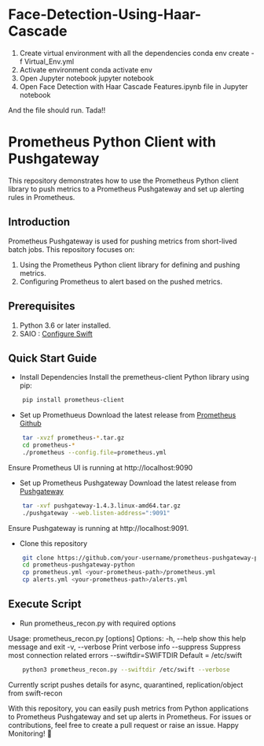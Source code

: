 # Face-Detection-Using-Haar-Cascade

1. Create virtual environment with all the dependencies
conda env create -f Virtual_Env.yml
2. Activate environment
conda activate env
3. Open Jupyter notebook
jupyter notebook
4. Open Face Detection with Haar Cascade Features.ipynb file in Jupyter notebook

And the file should run. Tada!!


# Prometheus Python Client with Pushgateway
This repository demonstrates how to use the Prometheus Python client library to push metrics to a Prometheus Pushgateway and set up alerting rules in Prometheus.

## Introduction
Prometheus Pushgateway is used for pushing metrics from short-lived batch jobs. This repository focuses on:
1. Using the Prometheus Python client library for defining and pushing metrics.
2. Configuring Prometheus to alert based on the pushed metrics.

## Prerequisites
1. Python 3.6 or later installed.
2. SAIO : [Configure Swift](https://docs.openstack.org/swift/latest/development_saio.html)


## Quick Start Guide
* Install Dependencies
	Install the premetheus-client Python library using pip:
````bash
	pip install prometheus-client  
````
* Set up Promethueus
	Download the latest release from [Prometheus Github](https://github.com/prometheus/prometheus/releases)
````bash
	tar -xvzf prometheus-*.tar.gz
	cd prometheus-*
	./prometheus --config.file=prometheus.yml
````
Ensure Prometheus UI is running at http://localhost:9090


* Set up Prometheus Pushgateway
	Download the latest release from [Pushgateway](https://prometheus.io/download/)
````bash
	tar -xvf pushgateway-1.4.3.linux-amd64.tar.gz  
	./pushgateway --web.listen-address=":9091"  
````
Ensure Pushgateway is running at http://localhost:9091.

* Clone this repository
```bash
	git clone https://github.com/your-username/prometheus-pushgateway-python.git  
	cd prometheus-pushgateway-python  
	cp prometheus.yml <your-prometheus-path>/prometheus.yml
	cp alerts.yml <your-prometheus-path>/alerts.yml
````

## Execute Script

* Run prometheus_recon.py with required options

Usage: prometheus_recon.py [options]
Options:
-h, --help           show this help message and exit
-v, --verbose        Print verbose info
--suppress           Suppress most connection related errors
--swiftdir=SWIFTDIR  Default = /etc/swift

````bash
	python3 prometheus_recon.py --swiftdir /etc/swift --verbose
````
Currently script pushes details for async, quarantined, replication/object from swift-recon

With this repository, you can easily push metrics from Python applications to Prometheus Pushgateway and set up alerts in Prometheus. For issues or contributions, feel free to create a pull request or raise an issue. Happy Monitoring! 🎉
